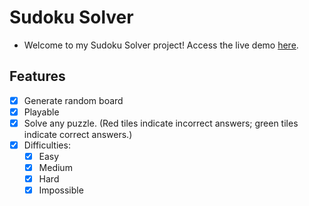 # Sudoku Solver
- Welcome to my Sudoku Solver project! Access the live demo [here](https://bmcardona.github.io/sudoku-solver/).

## Features
- [X] Generate random board
- [X] Playable
- [X] Solve any puzzle. (Red tiles indicate incorrect answers; green tiles indicate correct answers.)
- [x] Difficulties:
  - [X] Easy
  - [X] Medium
  - [X] Hard
  - [X] Impossible
